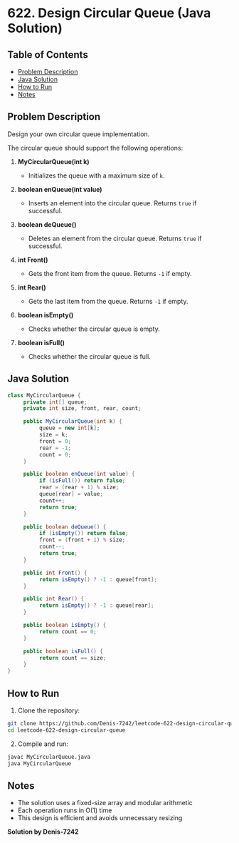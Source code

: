# 622. Design Circular Queue (Java Solution)

## Table of Contents
- [Problem Description](#problem-description)
- [Java Solution](#java-solution)
- [How to Run](#how-to-run)
- [Notes](#notes)

## Problem Description
Design your own circular queue implementation.  

The circular queue should support the following operations:

1. **MyCircularQueue(int k)**  
    - Initializes the queue with a maximum size of `k`.

2. **boolean enQueue(int value)**  
    - Inserts an element into the circular queue. Returns `true` if successful.

3. **boolean deQueue()**  
    - Deletes an element from the circular queue. Returns `true` if successful.

4. **int Front()**  
    - Gets the front item from the queue. Returns `-1` if empty.

5. **int Rear()**  
    - Gets the last item from the queue. Returns `-1` if empty.

6. **boolean isEmpty()**  
    - Checks whether the circular queue is empty.

7. **boolean isFull()**  
    - Checks whether the circular queue is full.

## Java Solution
```java
class MyCircularQueue {
     private int[] queue;
     private int size, front, rear, count;

     public MyCircularQueue(int k) {
          queue = new int[k];
          size = k;
          front = 0;
          rear = -1;
          count = 0;
     }

     public boolean enQueue(int value) {
          if (isFull()) return false;
          rear = (rear + 1) % size;
          queue[rear] = value;
          count++;
          return true;
     }

     public boolean deQueue() {
          if (isEmpty()) return false;
          front = (front + 1) % size;
          count--;
          return true;
     }

     public int Front() {
          return isEmpty() ? -1 : queue[front];
     }

     public int Rear() {
          return isEmpty() ? -1 : queue[rear];
     }

     public boolean isEmpty() {
          return count == 0;
     }

     public boolean isFull() {
          return count == size;
     }
}
```

## How to Run

1. Clone the repository:
```bash
git clone https://github.com/Denis-7242/leetcode-622-design-circular-queue.git
cd leetcode-622-design-circular-queue
```

2. Compile and run:
```bash
javac MyCircularQueue.java
java MyCircularQueue
```

## Notes
- The solution uses a fixed-size array and modular arithmetic
- Each operation runs in O(1) time
- This design is efficient and avoids unnecessary resizing

**Solution by Denis-7242**
